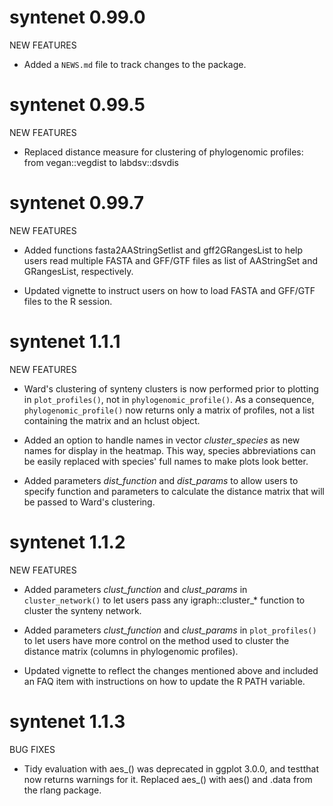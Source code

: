 # syntenet 0.99.0

NEW FEATURES

* Added a `NEWS.md` file to track changes to the package.

# syntenet 0.99.5

NEW FEATURES

* Replaced distance measure for clustering of phylogenomic profiles: from
vegan::vegdist to labdsv::dsvdis 

# syntenet 0.99.7

NEW FEATURES

* Added functions fasta2AAStringSetlist and gff2GRangesList to help users
read multiple FASTA and GFF/GTF files as list of AAStringSet and
GRangesList, respectively.

* Updated vignette to instruct users on how to load FASTA and GFF/GTF files
to the R session.

# syntenet 1.1.1

NEW FEATURES

* Ward's clustering of synteny clusters is now performed prior to plotting
in `plot_profiles()`, not in `phylogenomic_profile()`. As a consequence,
`phylogenomic_profile()` now returns only a matrix of profiles, not a list
containing the matrix and an hclust object.

* Added an option to handle names in vector *cluster_species* as new
names for display in the heatmap. This way, species abbreviations can be
easily replaced with species' full names to make plots look better.

* Added parameters *dist_function* and *dist_params* to allow users to specify
function and parameters to calculate the distance matrix that will be passed
to Ward's clustering.

# syntenet 1.1.2

NEW FEATURES

* Added parameters *clust_function* and *clust_params* in `cluster_network()`
to let users pass any igraph::cluster_* function to cluster the synteny network.

* Added parameters *clust_function* and *clust_params* in `plot_profiles()` to
let users have more control on the method used to cluster the distance matrix
(columns in phylogenomic profiles).

* Updated vignette to reflect the changes mentioned above and included an FAQ
item with instructions on how to update the R PATH variable.

# syntenet 1.1.3

BUG FIXES

* Tidy evaluation with aes_() was deprecated in ggplot 3.0.0, and
testthat now returns warnings for it. Replaced aes_() with aes() and .data
from the rlang package.
